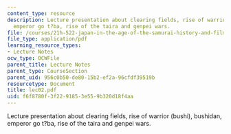 ```yaml
---
content_type: resource
description: Lecture presentation about clearing fields, rise of warrior (bushi),  bushidan,
  emperor go t?ba, rise of the taira and genpei wars.
file: /courses/21h-522-japan-in-the-age-of-the-samurai-history-and-film-fall-2006/f6f8780f3f2291853e559b320d18f4aa_lec02.pdf
file_type: application/pdf
learning_resource_types:
- Lecture Notes
ocw_type: OCWFile
parent_title: Lecture Notes
parent_type: CourseSection
parent_uid: 956c0b50-de80-15b2-ef2a-96cfdf39519b
resourcetype: Document
title: lec02.pdf
uid: f6f8780f-3f22-9185-3e55-9b320d18f4aa
---
```

Lecture presentation about clearing fields, rise of warrior (bushi),  bushidan, emperor go t?ba, rise of the taira and genpei wars.